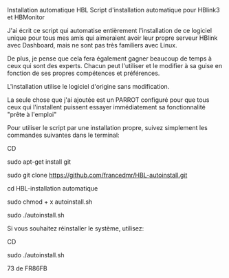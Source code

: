 Installation automatique HBL
Script d'installation automatique pour HBlink3 et HBMonitor

J'ai écrit ce script qui automatise entièrement l'installation de ce logiciel unique pour tous mes amis qui aimeraient avoir leur propre serveur HBlink avec Dashboard, mais ne sont pas très familiers avec Linux.

De plus, je pense que cela fera également gagner beaucoup de temps à ceux qui sont des experts. Chacun peut l'utiliser et le modifier à sa guise en fonction de ses propres compétences et préférences.

L'installation utilise le logiciel d'origine sans modification.

La seule chose que j'ai ajoutée est un PARROT configuré pour que tous ceux qui l'installent puissent essayer immédiatement sa fonctionnalité "prête à l'emploi"

Pour utiliser le script par une installation propre, suivez simplement les commandes suivantes dans le terminal:

CD

sudo apt-get install git

sudo git clone https://github.com/francedmr/HBL-autoinstall.git

cd HBL-installation automatique

sudo chmod + x autoinstall.sh

sudo ./autoinstall.sh

Si vous souhaitez réinstaller le système, utilisez:

CD

sudo ./autoinstall.sh

73 de FR86FB
